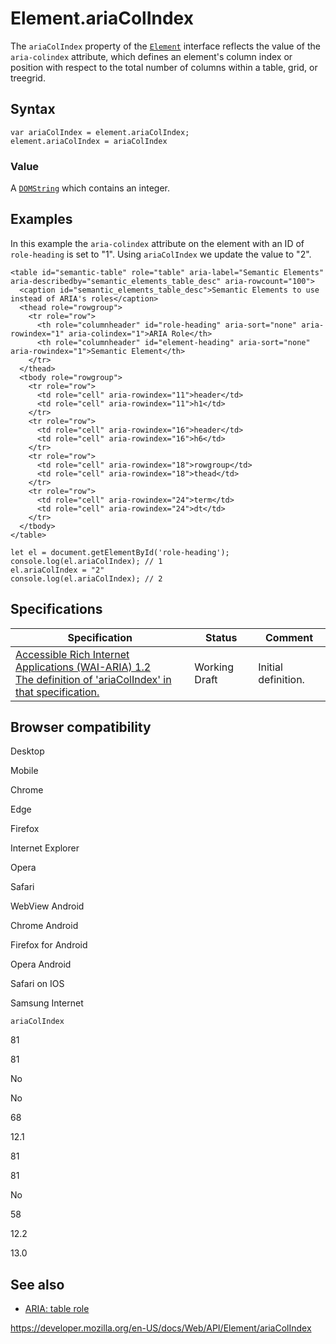 Element.ariaColIndex
====================

The `ariaColIndex` property of the [`Element`](../element) interface reflects the value of the `aria-colindex` attribute, which defines an element's column index or position with respect to the total number of columns within a table, grid, or treegrid.

Syntax
------

    var ariaColIndex = element.ariaColIndex;
    element.ariaColIndex = ariaColIndex

### Value

A [`DOMString`](../domstring) which contains an integer.

Examples
--------

In this example the `aria-colindex` attribute on the element with an ID of `role-heading` is set to "1". Using `ariaColIndex` we update the value to "2".

    <table id="semantic-table" role="table" aria-label="Semantic Elements" aria-describedby="semantic_elements_table_desc" aria-rowcount="100">
      <caption id="semantic_elements_table_desc">Semantic Elements to use instead of ARIA's roles</caption>
      <thead role="rowgroup">
        <tr role="row">
          <th role="columnheader" id="role-heading" aria-sort="none" aria-rowindex="1" aria-colindex="1">ARIA Role</th>
          <th role="columnheader" id="element-heading" aria-sort="none" aria-rowindex="1">Semantic Element</th>
        </tr>
      </thead>
      <tbody role="rowgroup">
        <tr role="row">
          <td role="cell" aria-rowindex="11">header</td>
          <td role="cell" aria-rowindex="11">h1</td>
        </tr>
        <tr role="row">
          <td role="cell" aria-rowindex="16">header</td>
          <td role="cell" aria-rowindex="16">h6</td>
        </tr>
        <tr role="row">
          <td role="cell" aria-rowindex="18">rowgroup</td>
          <td role="cell" aria-rowindex="18">thead</td>
        </tr>
        <tr role="row">
          <td role="cell" aria-rowindex="24">term</td>
          <td role="cell" aria-rowindex="24">dt</td>
        </tr>
      </tbody>
    </table>

    let el = document.getElementById('role-heading');
    console.log(el.ariaColIndex); // 1
    el.ariaColIndex = "2"
    console.log(el.ariaColIndex); // 2

Specifications
--------------

<table><thead><tr class="header"><th>Specification</th><th>Status</th><th>Comment</th></tr></thead><tbody><tr class="odd"><td><a href="https://www.w3.org/TR/wai-aria-1.2/#dom-ariamixin-ariacolindex">Accessible Rich Internet Applications (WAI-ARIA) 1.2<br />
<span class="small">The definition of 'ariaColIndex' in that specification.</span></a></td><td><span class="spec-wd">Working Draft</span></td><td>Initial definition.</td></tr></tbody></table>

Browser compatibility
---------------------

Desktop

Mobile

Chrome

Edge

Firefox

Internet Explorer

Opera

Safari

WebView Android

Chrome Android

Firefox for Android

Opera Android

Safari on IOS

Samsung Internet

`ariaColIndex`

81

81

No

No

68

12.1

81

81

No

58

12.2

13.0

See also
--------

-   [ARIA: table role](https://developer.mozilla.org/en-US/docs/Web/Accessibility/ARIA/Roles/Table_Role)

<a href="https://developer.mozilla.org/en-US/docs/Web/API/Element/ariaColIndex" class="_attribution-link">https://developer.mozilla.org/en-US/docs/Web/API/Element/ariaColIndex</a>
